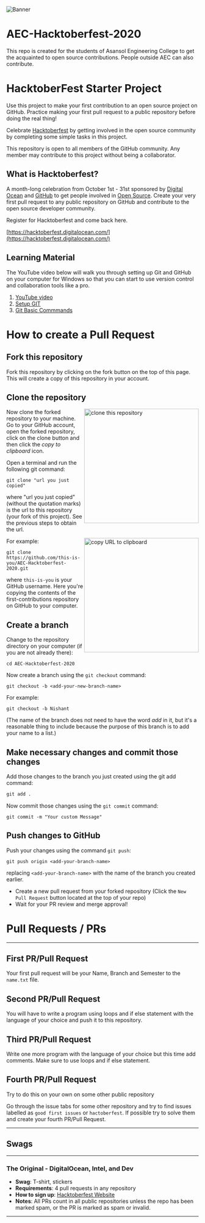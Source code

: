 
![Banner](https://embed-fastly.wistia.com/deliveries/49bd387c40e2c5aada92abdf973bc46d.webp?image_crop_resized=960x540)
# AEC-Hacktoberfest-2020
This repo is created for the students of Asansol Engineering College to get the acquainted to open source contributions. People outside AEC can also contribute.

# HacktoberFest Starter Project

Use this project to make your first contribution to an open source project on GitHub. Practice making your first pull request to a public repository before doing the real thing!

Celebrate [Hacktoberfest](https://hacktoberfest.digitalocean.com/) by getting involved in the open source community by completing some simple tasks in this project.

This repository is open to all members of the GitHub community. Any member may contribute to this project without being a collaborator.

## What is Hacktoberfest?
A month-long celebration from October 1st - 31st sponsored by [Digital Ocean](https://hacktoberfest.digitalocean.com/) and [GitHub](https://github.com/blog/2433-celebrate-open-source-this-october-with-hacktoberfest) to get people involved in [Open Source](https://github.com/open-source). Create your very first pull request to any public repository on GitHub and contribute to the open source developer community.

Register for Hacktoberfest and come back here.

[https://hacktoberfest.digitalocean.com/](https://hacktoberfest.digitalocean.com/)

## Learning Material
The YouTube video below will walk you through setting up Git and GitHub on your computer for Windows so that you can start to use version control and collaboration tools like a pro.

1. [YouTube video](https://www.youtube.com/watch?v=-sMmrYTtQgE&feature=youtu.be)
2. [Setup GIT](https://www.theodinproject.com/courses/web-development-101/lessons/setting-up-git)
3. [Git Basic Commmands](https://www.theodinproject.com/courses/web-development-101/lessons/git-basics)

# How to create a Pull Request

## Fork this repository

Fork this repository by clicking on the fork button on the top of this page.
This will create a copy of this repository in your account.

## Clone the repository

<img align="right" width="300" src="https://raw.githubusercontent.com/nisnym/first-contributions/master/assets/clone.png" alt="clone this repository" />

Now clone the forked repository to your machine. Go to your GitHub account, open the forked repository, click on the clone button and then click the *copy to clipboard* icon.

Open a terminal and run the following git command:

```
git clone "url you just copied"
```
where "url you just copied" (without the quotation marks) is the url to this repository (your fork of this project). See the previous steps to obtain the url.

<img align="right" width="300" src="https://github.com/nisnym/first-contributions/raw/master/assets/copy-to-clipboard.png" alt="copy URL to clipboard" />

For example:
```
git clone https://github.com/this-is-you/AEC-Hacktoberfest-2020.git
```
where `this-is-you` is your GitHub username. Here you're copying the contents of the first-contributions repository on GitHub to your computer.

## Create a branch

Change to the repository directory on your computer (if you are not already there):

```
cd AEC-Hacktoberfest-2020
```
Now create a branch using the `git checkout` command:
```
git checkout -b <add-your-new-branch-name>
```

For example:
```
git checkout -b Nishant
```
(The name of the branch does not need to have the word *add* in it, but it's a reasonable thing to include because the purpose of this branch is to add your name to a list.)

## Make necessary changes and commit those changes

Add those changes to the branch you just created using the git add command:
```markdown
git add .
```

Now commit those changes using the `git commit` command:
```
git commit -m "Your custom Message"
```

## Push changes to GitHub

Push your changes using the command `git push`:
```
git push origin <add-your-branch-name>
```
replacing `<add-your-branch-name>` with the name of the branch you created earlier.

* Create a new pull request from your forked repository (Click the `New Pull Request` button located at the top of your repo)
* Wait for your PR review and merge approval!

# Pull Requests / PRs
---
## First PR/Pull Request

Your first pull request will be your Name, Branch and Semester to the `name.txt` file.

## Second PR/Pull Request

You will have to write a program using loops and if else statement with the language of your choice and push it to this repository.


## Third PR/Pull Request

Write one more program with the language of your choice but this time add comments. Make sure to use loops and if else statement.

## Fourth PR/Pull Request

Try to do this on your own on some other public repository

Go through the issue tabs for some other repository and try to find issues labelled as `good first issues` or `hactoberfest`. If possible try to solve them and create your fourth PR/Pull Request.

---

## Swags 
---
### The Original - **DigitalOcean, Intel, and Dev**

- **Swag**: T-shirt, stickers
- **Requirements**: 4 pull requests in any repository
- **How to sign up**: [Hacktoberfest Website](https://hacktoberfest.digitalocean.com)
- **Notes**: All PRs count in all public repositories unless the repo has been marked spam, or the PR is marked as spam or invalid.
---

